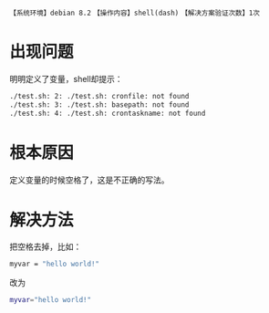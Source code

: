 `【系统环境】debian 8.2`
`【操作内容】shell(dash)`
`【解决方案验证次数】1次`
# 出现问题
明明定义了变量，shell却提示：
```bash
./test.sh: 2: ./test.sh: cronfile: not found
./test.sh: 3: ./test.sh: basepath: not found
./test.sh: 4: ./test.sh: crontaskname: not found
```
# 根本原因
定义变量的时候空格了，这是不正确的写法。
# 解决方法
把空格去掉，比如：
```bash
myvar = "hello world!"
```
改为
```bash
myvar="hello world!"
```
